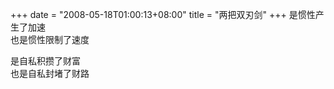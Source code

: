 +++
date = "2008-05-18T01:00:13+08:00"
title = "两把双刃剑"
+++
是惯性产生了加速  
也是惯性限制了速度  
  
是自私积攒了财富  
也是自私封堵了财路  